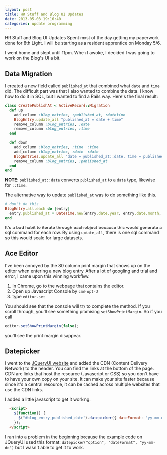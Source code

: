 ```yaml
---
layout: post
title: HR Stuff and Blog UI Updates
date: 2013-05-03 19:16:40
categories: update programming
---
```

HR Stuff and Blog UI Updates	Spent most of the day getting my paperwork done
for 8th Light.  I will be starting as a resident apprentice on Monday 5/6.

I went home and slept until 11pm.  When I awoke, I decided I was going to work
on the Blog's UI a bit.

Data Migration
--------------
I created a new field called `published_at` that combined what `date` and
`time` did.  The difficult part was that I also wanted to combine the data.  I
know how to do it in SQL, but I wanted to find a Rails way.  Here's the final
result:

```ruby
class CreatePublishAt < ActiveRecord::Migration
  def up
    add_column :blog_entries, :published_at, :datetime
    BlogEntry.update_all "published_at = date + time"
    remove_column :blog_entries, :date
    remove_column :blog_entries, :time
  end

  def down
    add_column :blog_entries, :time, :time
    add_column :blog_entries, :date, :date
    BlogEntries.update_all "date = published_at::date, time = published_at::time"
    remove_column :blog_entries, :published_at
  end
end
```

**NOTE**: `published_at::date` converts `published_at` to a `date` type,
likewise for `::time`.

The alternative way to update `published_at` was to do something like this.

```ruby
# don't do this
BlogEntry.all.each do |entry|
  entry.published_at = DateTime.new(entry.date.year, entry.date.month, entry.date, day, entry.time.hour, entry.time.min, entry.time.sec)
end
```

It's a bad habit to iterate through each object because this would generate a
sql command for each row.  By using `update_all`, there is one sql command so
this would scale for large datasets.

Ace Editor
---------
I've been annoyed by the 80 column print margin that shows up on the editor
when entering a new blog entry.  After a lot of googling and trial and error, I
came upon this winning workflow.

1. In Chrome, go to the webpage that contains the editor.
2. Open up Javascript Console by `cmd-opt-J`
3. type `editor.set`

You should see that the console will try to complete the method.  If you scroll
through, you'll see something promising `setShowPrintMargin`.  So if you call 

```js
editor.setShowPrintMargin(false);
```

you'll see the print margin disappear.

Datepicker
----------
I went to the [JQueryUI website](http://jqueryui.com/) and added the CDN
(Content Delivery Network) to the header.  You can find the links at the bottom
of the page.  CDN are links that host the resource (Javascript or CSS) so you
don't have to have your own copy on your site.  It can make your site faster
because since it's a central resource, it can be cached across multiple
websites that use the CDN links.

I added a little javascript to get it working.

```html
  <script>
    $(function() {
      $("#blog_entry_published_date").datepicker({ dateFormat: "yy-mm-dd"});
    });
  </script>
```

I ran into a problem in the beginning because the example code on JQueryUI used
this format: `datepicker("option", "dateFormat", "yy-mm-dd")` but I wasn't able
to get it to work.
